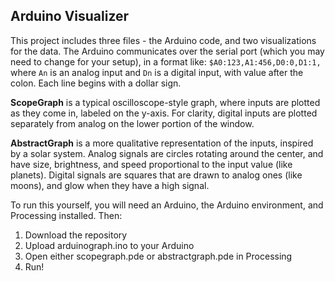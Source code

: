 ## Arduino Visualizer

This project includes three files - the Arduino code, and two visualizations for the data.  The Arduino communicates over the serial port (which you may need to change for your setup), in a format like: `$A0:123,A1:456,D0:0,D1:1,` where `An` is an analog input and `Dn` is a digital input, with value after the colon.  Each line begins with a dollar sign.

**ScopeGraph** is a typical oscilloscope-style graph, where inputs are plotted as they come in, labeled on the y-axis.  For clarity, digital inputs are plotted separately from analog on the lower portion of the window.

**AbstractGraph** is a more qualitative representation of the inputs, inspired by a solar system.  Analog signals are circles rotating around the center, and have size, brightness, and speed proportional to the input value (like planets).  Digital signals are squares that are drawn to analog ones (like moons), and glow when they have a high signal.

To run this yourself, you will need an Arduino, the Arduino environment, and Processing installed. Then:

1. Download the repository
2. Upload arduinograph.ino to your Arduino
3. Open either scopegraph.pde or abstractgraph.pde in Processing
4. Run!
